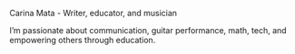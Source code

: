 Carina Mata - Writer, educator, and musician

I’m passionate about communication, guitar performance, math, tech, and empowering others through education.



<!---
I’m currently learning AWS, building project-based approaches to math and science education, and practicing guitar. 


carinam17/carinam17 is a ✨ special ✨ repository because its `README.md` (this file) appears on your GitHub profile.
You can click the Preview link to take a look at your changes.
--->
